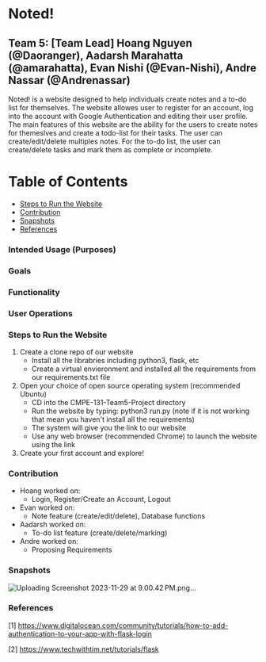 # Noted!
## Team 5: [Team Lead] Hoang Nguyen (@Daoranger), Aadarsh Marahatta (@amarahatta), Evan Nishi (@Evan-Nishi), Andre Nassar (@Andrenassar)

Noted! is a website designed to help individuals create notes and a to-do list for themselves. The website allowes user to register for an account, log into the account with Google Authentication and editing their user profile. The main features of this website are the ability for the users to create notes for themeslves and create a todo-list for their tasks. The user can create/edit/delete multiples notes. For the to-do list, the user can create/delete tasks and mark them as complete or incomplete.

# Table of Contents
- [Steps to Run the Website](#steps-to-run-the-website)
- [Contribution](#contribution)
- [Snapshots](#snapshots)
- [References](#references)

### Intended Usage (Purposes)

### Goals

### Functionality

### User Operations

### Steps to Run the Website
1. Create a clone repo of our website
   * Install all the librabries including python3, flask, etc
   * Create a virtual envieronment and installed all the requirements from our requirements.txt file
2. Open your choice of open source operating system (recommended Ubuntu)
   * CD into the CMPE-131-Team5-Project directory
   * Run the website by typing: python3 run.py (note if it is not working that mean you haven't install all the requirements)
   * The system will give you the link to our website
   * Use any web browser (recommended Chrome) to launch the website using the link
3. Create your first account and explore!

### Contribution
* Hoang worked on:
  * Login, Register/Create an Account, Logout
* Evan worked on:
  * Note feature (create/edit/delete), Database functions
* Aadarsh worked on:
  * To-do list feature (create/delete/marking)
* Andre worked on:
  * Proposing Requirements

### Snapshots
![Uploading Screenshot 2023-11-29 at 9.00.42 PM.png…]()




### References
[1] https://www.digitalocean.com/community/tutorials/how-to-add-authentication-to-your-app-with-flask-login

[2] https://www.techwithtim.net/tutorials/flask

